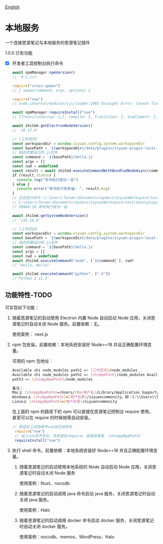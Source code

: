 [English](README.md)

# 本地服务

一个连接思源笔记与本地服务的思源笔记插件

1.0.0 已有功能

* [X] 开发者工具控制台执行命令

  ```js
  await npmManager.npmVersion()
  // '9.5.1\n'
  ```

  ```js
  require("cross-spawn")
  // ƒ spawn(command, args, options) {
  ```

  ```js
  require("vue")
  // node:internal/modules/cjs/loader:1085 Uncaught Error: Cannot find module 'vue'
  ```

  ```js
  await npmManager.requireInstall("vue")
  // {TransitionGroup: {…}, compile: ƒ, Transition: ƒ, VueElement: ƒ, createApp: ƒ, …}
  ```

  ```js
  await zhiCmd.getElectronNodeVersion()
  // '18.15.0'
  ```

  ```js
  // [工作空间]
  const workspaceDir = window.siyuan.config.system.workspaceDir
  const basePath = `${workspaceDir}/data/plugins/siyuan-plugin-local-service`
  // 指向您要运行的.js文件
  const command = `${basePath}/hello.js`
  const args = []
  const cwd = undefined
  const result = await zhiCmd.executeCommandWithBundledNodeAsync(command, args, cwd)
  if (result.status) {
    console.log("命令执行成功！😄")
  } else {
    console.error("命令执行失败😭: ", result.msg)
  }
  // 正在执行命令：C:\Users\Terwer\Documents\mydocs\SiyuanWorkspace\test/data/plugins/siyuan-plugin-local-service/hello.js,args=>, options=> {cwd: 'C:\\Program Files\\SiYuan', silent: true}
  // C:\Users\Terwer\Documents\mydocs\SiyuanWorkspace\test\data\plugins\siyuan-plugin-local-service\core\zhi-cmd\index.cjs:482 命令执行日志已保存到文件 => C:\Users\Terwer\electron-command-log.txt
  // VM484:10 命令执行成功！😄
  ```

  ```js
  await zhiCmd.getSystemNodeVersion()
  // 'v18.16.0'
  ```

  ```js
  // [工作空间]
  const workspaceDir = window.siyuan.config.system.workspaceDir
  const basePath = `${workspaceDir}/data/plugins/siyuan-plugin-local-service`
  // 指向您要运行的.js文件
  const command = `${basePath}/hello.js`
  const args = []
  const cwd = undefined
  await zhiCmd.executeCommand("node", [`${command}`], cwd)
  // 'Hello, World!'
  ```

  ```js
  await zhiCmd.executeCommand("python", ["-V"])
  //'Python 3.11.3'
  ```

## 功能特性-TODO

可实现如下功能：

1. 随着思源笔记的启动使用 Electron 内置 Node 自动启动 Node 应用，关闭思源笔记时自动关闭 Node 服务。前置依赖：无。

   使用案例： next.js
2. npm 包安装。前置依赖：本地系统安装好 Node>=18 并且正确配置环境变量。

   可用的 npm 包地址：

   ```bash
   Available zhi node_modules path1 => [工作空间]/node_modules
   Available zhi node_modules path2 => [zhiNpmPath]/node_modules Available zhi node_modules
   path3 => [zhiAppNpmPath]/node_modules 

   备注：
   Mac上 [zhiAppNpmPath]=/Users/[Mac用户名]/Library/Application Support/siyuancommunity
   Windows上 [zhiAppNpmPath]=[用户目录]/siyuancommunity，即：C:\\Users\\Terwer\\AppData\\Roaming\\siyuancommunity
   Linux上 [zhiAppNpmPath]=[用户目录]/siyuancommunity
   ```
   在上面的 npm 的路径下的 npm 可以直接在思源笔记控制台 require 使用。 甚至可以在 require 的时候按需自动安装。

   ```js
   // 假设在上述目录中vue包已经存在
    require("vue")
    // 加上vue包不存在，先安装后require。安装目录是  [zhiAppNpmPath]
    requireInstall("vue")
   ```
3. 执行 shell 命令。前置依赖：本地系统安装好 Node>=18 并且正确配置环境变量。

    1. 随着思源笔记的启动使用本地系统的 Node 自动启动 Node 应用，关闭思源笔记时自动关闭 Node 服务

       使用案例：Nuxt、nocodb
    2. 随着思源笔记的启动调用 java 命令启动 java 服务，关闭思源笔记时自动关闭 java 服务。

       使用案例：Halo
    3. 随着思源笔记的启动调用 docker 命令启动 docker 服务，关闭思源笔记时自动关闭 docker 服务。

       使用案例：nocodb、memos、WordPress、Halo
